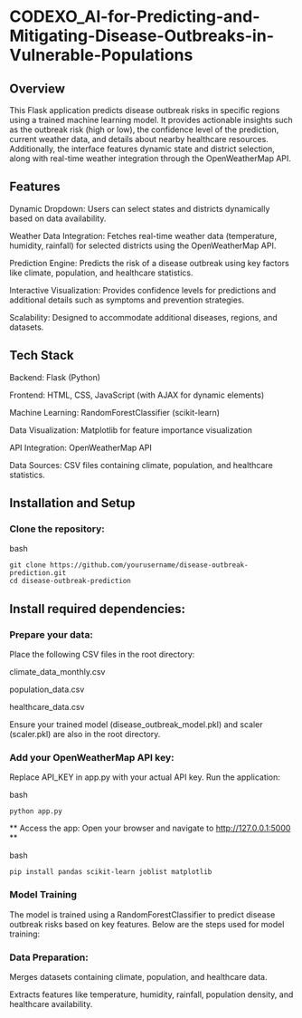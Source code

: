 # CODEXO_Al-for-Predicting-and-Mitigating-Disease-Outbreaks-in-Vulnerable-Populations

## Overview

This Flask application predicts disease outbreak risks in specific regions using a trained machine learning model. It provides actionable insights such as the outbreak risk (high or low), the confidence level of the prediction, current weather data, and details about nearby healthcare resources. Additionally, the interface features dynamic state and district selection, along with real-time weather integration through the OpenWeatherMap API.

## Features
Dynamic Dropdown: Users can select states and districts dynamically based on data availability.

Weather Data Integration: Fetches real-time weather data (temperature, humidity, rainfall) for selected districts using the OpenWeatherMap API.

Prediction Engine: Predicts the risk of a disease outbreak using key factors like climate, population, and healthcare statistics.

Interactive Visualization: Provides confidence levels for predictions and additional details such as symptoms and prevention strategies.

Scalability: Designed to accommodate additional diseases, regions, and datasets.

## Tech Stack

Backend: Flask (Python)

Frontend: HTML, CSS, JavaScript (with AJAX for dynamic elements)

Machine Learning: RandomForestClassifier (scikit-learn)

Data Visualization: Matplotlib for feature importance visualization

API Integration: OpenWeatherMap API

Data Sources: CSV files containing climate, population, and healthcare statistics.

## Installation and Setup
### Clone the repository:

 
bash


    git clone https://github.com/yourusername/disease-outbreak-prediction.git
    cd disease-outbreak-prediction


## Install required dependencies:

### Prepare your data:


Place the following CSV files in the root directory:

climate_data_monthly.csv

population_data.csv

healthcare_data.csv

Ensure your trained model (disease_outbreak_model.pkl) and  scaler (scaler.pkl) are also in the root directory.

### Add your OpenWeatherMap API key:

Replace API_KEY in app.py with your actual API key.
Run the application:

bash

    python app.py

** Access the app: Open your browser and navigate to http://127.0.0.1:5000 **

bash 

    pip install pandas scikit-learn joblist matplotlib

### Model Training
The model is trained using a RandomForestClassifier to predict disease outbreak risks based on key features. Below are the steps used for model training:

### Data Preparation:

Merges datasets containing climate, population, and healthcare data.

Extracts features like temperature, humidity, rainfall, population density, and healthcare availability.
